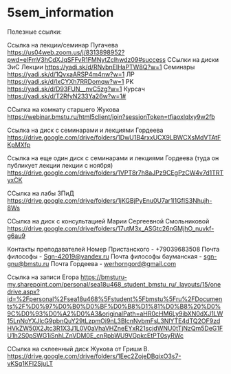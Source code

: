 # 5sem_information
Полезные ссылки:

Ссылка на лекции/семинар Пугачева
https://us04web.zoom.us/j/8313898952?pwd=elFmV3hCdXJqSFFvR1FMNytZclhwdz09#success
ССылки на диски ЭиС
Лекции https://yadi.sk/d/RNvbnElHaPTW8Q?w=1
Семинары https://yadi.sk/d/1QvxaARSP4m4nw?w=1
ЛР https://yadi.sk/d/lxCYXh7RRDomqw?w=1
РК https://yadi.sk/d/D93FUN__nvC5zg?w=1
Курсач https://yadi.sk/d/T2RfyN233Ya26w?w=1#

ССылка на комнату старшего Жукова
https://webinar.bmstu.ru/html5client/join?sessionToken=tfiaoxlqlxy9w2fb

Ссылка на диск с семинарами и лекциями Гордеева
https://drive.google.com/drive/folders/1DwU1B4rxxUCX9LBWCXsMdVTAtFKpMXfp

Ссылка на еще один диск с семинарами и лекциями Гордеева (туда он публикует лекции лекции с ноября)
https://drive.google.com/drive/folders/1VPT8r7h8aJPz9CEgPzCW4v7d1TRTyxCK

ССылка на лабы ЗПиД
https://drive.google.com/drive/folders/1jKGBjPyEnu0U7ar1l1GfIS3Nhujh-8Ws

ССылка на диск с консультацией Марии Сергеевной Смольниковой
https://drive.google.com/drive/folders/17utM3x_ASGtc26nGMjhO_nuvkf-g6au9

Контакты преподавателей
Номер Пристанского - +79039683508
Почта философы - Sgn-42019@yandex.ru
Почта философы бауманская - sgn-gnu@bmstu.ru
Почта Гордеева - werhorngord@gmail.com

Ссылка на записи Егора
https://bmsturu-my.sharepoint.com/personal/sea18u468_student_bmstu_ru/_layouts/15/onedrive.aspx?id=%2Fpersonal%2Fsea18u468%5Fstudent%5Fbmstu%5Fru%2FDocuments%2F%D0%97%D0%B0%D0%BF%D0%B8%D1%81%D0%B8%20%D0%9C%D0%93%D0%A2%D0%A3&originalPath=aHR0cHM6Ly9ibXN0dXJ1LW15LnNoYXJlcG9pbnQuY29tLzpmOi9nL3BlcnNvbmFsL3NlYTE4dTQ2OF9zdHVkZW50X2Jtc3R1X3J1L0V0aVhaVHZneEYxR21scjdWNU0tTjNzQm5DeG1FU1h2S0pSWG1iSnhLZnVDM0E_cnRpbWU9VGpkcEtPT0syRWc

ССылка на склеенный диск Жукова от Гриши В.
https://drive.google.com/drive/folders/1Eec2ZojeDBqixO3s7-vKSg1KFl2SjuLT



